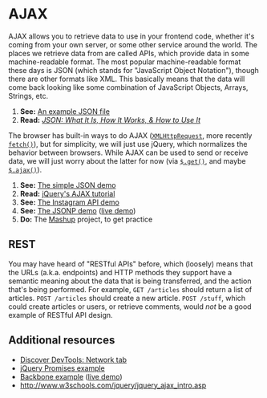 # AJAX

AJAX allows you to retrieve data to use in your frontend code, whether it's coming from your own server, or some other service around the world. The places we retrieve data from are called APIs, which provide data in some machine-readable format. The most popular machine-readable format these days is JSON (which stands for "JavaScript Object Notation"), though there are other formats like XML. This basically means that the data will come back looking like some combination of JavaScript Objects, Arrays, Strings, etc.

1. **See:** [An example JSON file](simple/example.json)
1. **Read:** [_JSON: What It Is, How It Works, & How to Use It_](http://www.copterlabs.com/blog/json-what-it-is-how-it-works-how-to-use-it/)

The browser has built-in ways to do AJAX ([`XMLHttpRequest`](https://developer.mozilla.org/en-US/docs/Web/API/XMLHttpRequest), more recently [`fetch()`](https://developer.mozilla.org/en-US/docs/Web/API/Fetch_API)), but for simplicity, we will just use jQuery, which normalizes the behavior between browsers. While AJAX can be used to send or receive data, we will just worry about the latter for now (via [`$.get()`](https://api.jquery.com/jquery.get/), and maybe [`$.ajax()`](https://api.jquery.com/jQuery.ajax/)).

1. **See:** [The simple JSON demo](simple/)
1. **Read:** [jQuery's AJAX tutorial](http://learn.jquery.com/ajax/)
1. **See:** [The Instagram API demo](instagram/)
1. **See:** [The JSONP demo](jsonp.html) ([live demo](http://advanced-js.github.io/deck/demos/ajax/jsonp.html))
1. **Do:** The [Mashup](https://github.com/advanced-js/mashup) project, to get practice

## REST

You may have heard of "RESTful APIs" before, which (loosely) means that the URLs (a.k.a. endpoints) and HTTP methods they support have a semantic meaning about the data that is being transferred, and the action that's being performed. For example, `GET /articles` should return a list of articles. `POST /articles` should create a new article. `POST /stuff`, which could create articles or users, or retrieve comments, would _not_ be a good example of RESTful API design.

## Additional resources

* [Discover DevTools: Network tab](http://discover-devtools.codeschool.com/chapters/5?locale=en)
* [jQuery Promises example](promises/)
* [Backbone example](backbone/) ([live demo](http://advanced-js.github.io/deck/demos/ajax/backbone/))
* http://www.w3schools.com/jquery/jquery_ajax_intro.asp
